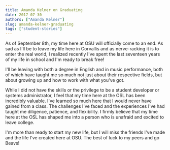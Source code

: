 ```yaml
---
title: Amanda Kelner on Graduating
date: 2017-07-30
authors: ["Amanda Kelner"]
slug: amanda-kelner-graduating
tags: ["student-stories"]
---
```


As of September 8th, my time here at OSU will officially come to an end. As sad as I'll be to leave my life here in
Corvallis and as nerve-racking it is to enter the real world, I realized recently I've spent the last seventeen years of
my life in school and I'm ready to break free!

I'll be leaving with both a degree in English and in music performance, both of which have taught me so much not just
about their respective fields, but about growing up and how to work with what you've got.

While I did not have the skills or the privilege to be a student developer or systems administrator, I feel that my time
here at the OSL has been incredibly valuable. I've learned so much here that I would never have gained from a class. The
challenges I've faced and the experiences I've had taught me diligence, patience, and flexibility. I firmly believe that
my time here at the OSL has shaped me into a person who is unafraid and excited to leave college.

I'm more than ready to start my new life, but I will miss the friends I've made and the life I've created here at OSU.
The best of luck to my peers and go Beavs!
